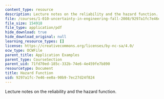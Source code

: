 ```yaml
---
content_type: resource
description: Lecture notes on the reliability and the hazard function.
file: /courses/1-010-uncertainty-in-engineering-fall-2008/9297a1fc7e46ee0a90b97ec27d24f824_app_08.pdf
file_size: 154918
file_type: application/pdf
hide_download: true
hide_download_original: null
learning_resource_types: []
license: https://creativecommons.org/licenses/by-nc-sa/4.0/
ocw_type: OCWFile
parent_title: Application Examples
parent_type: CourseSection
parent_uid: 71fd70ed-185c-332b-74e6-4e459fe7b890
resourcetype: Document
title: Hazard Function
uid: 9297a1fc-7e46-ee0a-90b9-7ec27d24f824
---
```

Lecture notes on the reliability and the hazard function.
